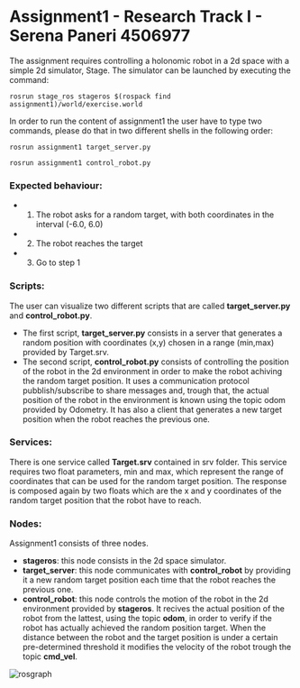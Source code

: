 # Assignment1 - Research Track I - Serena Paneri 4506977

The assignment requires controlling a holonomic robot in a 2d space with a simple 2d simulator, Stage.
The simulator can be launched by executing the command:

```
rosrun stage_ros stageros $(rospack find assignment1)/world/exercise.world
```

In order to run the content of assignment1 the user have to type two commands,
please do that in two different shells in the following order:

```
rosrun assignment1 target_server.py
```

```
rosrun assignment1 control_robot.py
```

### Expected behaviour:
- 1. The robot asks for a random target, with both coordinates in the interval (-6.0, 6.0)
- 2. The robot reaches the target
- 3. Go to step 1

### Scripts:
The user can visualize two different scripts that are called **target_server.py** and **control_robot.py**.
- The first script, **target_server.py** consists in a server that generates a random position with coordinates (x,y) chosen in a range (min,max) provided by Target.srv.
- The second script, **control_robot.py** consists of controlling the position of the robot in the 2d environment in order to make the robot achiving the random target position.
It uses a communication protocol pubblish/subscribe to share messages and, trough that, the actual position of the robot in the environment is known using the topic odom provided by Odometry.
It has also a client that generates a new target position when the robot reaches the previous one.

### Services:
There is one service called **Target.srv** contained in srv folder. This service requires two float parameters, min and max, which represent the range of coordinates that can be used for the random target position. The response is composed again by two floats which are the x and y coordinates of the random target position that the robot have to reach.

### Nodes:
Assignment1 consists of three nodes.
- **stageros**: this node consists in the 2d space simulator.
- **target_server**: this node communicates with **control_robot** by providing it a new random target position each time that the robot reaches the previous one.
- **control_robot**: this node controls the motion of the robot in the 2d environment provided by **stageros**. It recives the actual position of the robot from the lattest, using the topic **odom**, in order to verify if the robot has actually achieved the random position target. When the distance between the robot and the target position is under a certain pre-determined threshold it modifies the velocity of the robot trough the topic **cmd_vel**.




![rosgraph](https://user-images.githubusercontent.com/93039889/138612308-201e8c50-1acf-488b-978d-d073f74e8c22.png)
